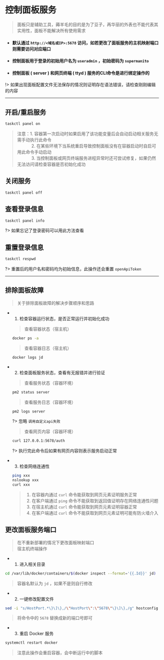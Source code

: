 # __控制面板服务__
> 面板只是辅助工具，薅羊毛的目的是为了豆子，再华丽的外表也不能代表其实用性，面板不能解决所有使用需求

- #### 默认通过 `http://<域名或IP>:5678` 访问，如若更改了面板服务的主机映射端口则需要访问对应端口
- #### 控制面板用于登录的初始用户名为 `useradmin` ，初始密码为 `supermanito`
- #### 控制面板 ( server ) 和网页终端 ( ttyd ) 服务的CLI命令是进行绑定操作的

!> 如果出现面板配置文件无法保存的情况则证明存在语法错误，请检查刚刚编辑的内容

***

## 开启/重启服务
```bash
taskctl panel on
```
> 注意：1. 容器第一次启动时如果启用了该功能变量后会自动启动相关服务无需手动执行此命令\
>   ㅤ ㅤㅤ 2. 在某些环境下当系统重启导致控制面板没有在容器启动时自启可用此命令手动启动\
>   ㅤ ㅤㅤ 3. 当控制面板或网页终端服务进程异常时还可尝试修复，如果仍然无法访问请检查容器是否初始化成功

## 关闭服务
```bash
taskctl panel off
```

## 查看登录信息
```bash
taskctl panel info
```
?> 如果忘记了登录密码可以用此方法查看

## 重置登录信息
```bash
taskctl respwd
```
?> 重置后的用户名和密码均为初始信息，此操作还会重置 `openApiToken`

***

## 排除面板故障
> 关于排除面板故障的解决步骤顺序和思路

  - 1. 检查容器运行状态，是否正常运行并初始化成功
    > 查看容器状态（宿主机）
    ```bash
    docker ps -a
    ```
    > 查看容器日志（宿主机）
    ```bash
    docker logs jd
    ```
  - 2. 检查面板服务状态，查看有无报错并进行验证
    > 查看服务状态（容器环境）
    ```bash
    pm2 status server
    ```
    > 查看服务日志（容器环境）
    ```bash
    pm2 logs server
    ```

      ?> 忽略 `调用自定义api失败`
    > 查看网页内容（容器环境）
    ```bash
    curl 127.0.0.1:5678/auth
    ```

      ?> 执行完此命令后如果有网页内容则表示服务启动正常

  - 3. 检查网络连通性
    ```bash
    ping xxx
    nslookup xxx
    curl xxx
    ```
    > 1. 在容器内通过 `curl` 命令能获取到网页元素证明服务正常
    > 2. 在客户端通过 `ping` 命令不能获取到返回值证明存在网络连通性问题
    > 3. 在宿主机通过 `curl` 命令能获取到网页元素证明容器正常
    > 4. 在客户端通过 `curl` 命令不能获取到网页元素证明可能有防火墙介入

## 更改面板服务端口
> 在不重新部署的情况下更改面板映射端口\
> 宿主机终端操作
- 1. 进入相关目录
```bash
cd /var/lib/docker/containers/$(docker inspect --format='{{.Id}}' jd)
```
> 容器名默认为 `jd` ，如果不是则自行修改

- 2. 一键修改配置文件
```bash
sed -i "s/HostPort.*\}\]\},/\"HostPort\":\"5678\"\}\]\},/g" hostconfig.json
```
> 将命令中的 `5678` 替换成新的端口号即可

- 3. 重启 Docker 服务
```bash
systemctl restart docker
```
> 注意此操作会重启容器，会中断运行中的脚本
